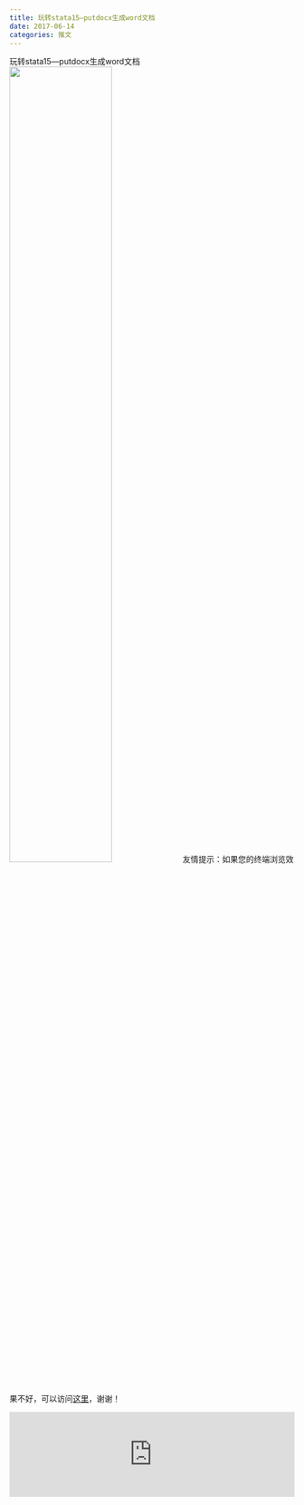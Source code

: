 ```yaml
---
title: 玩转stata15—putdocx生成word文档
date: 2017-06-14
categories: 推文
---
```

玩转stata15—putdocx生成word文档
<img src="http://mmbiz.qpic.cn/mmbiz_jpg/ACviaWTBFxhY9uJ9d6JQk33PjgkUWxFNgomeu9icaXCMEck7MZJpyMBUC7lk4cnJO1YugXDsmtDXC53juzTblWkA/0?wx_fmt=jpeg" style="width: 60%; height: auto;"/><!--more-->
友情提示：如果您的终端浏览效果不好，可以访问[这里](https://stata-club.github.io/stata_article/2017-06-14.html)，谢谢！
<iframe src="https://stata-club.github.io/stata_article/2017-06-14.html" id="iframepage" frameborder="0" scrolling="no" marginheight="0" marginwidth="0" width="100%" onLoad="iFrameHeight()"></iframe>
<script type="text/javascript" language="javascript">
function iFrameHeight() {
var ifm= document.getElementById("iframepage");
var subWeb = document.frames ? document.frames["iframepage"].document : ifm.contentDocument;   
if(ifm != null && subWeb != null) {
 ifm.height = subWeb.body.scrollHeight;
} 
} 
</script> 
